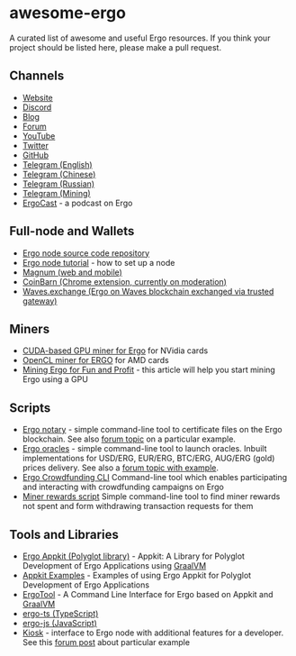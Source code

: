 # awesome-ergo

A curated list of awesome and useful Ergo resources. If you think your project should be listed here, please make a pull request.

## Channels
- [Website](https://ergoplatform.org/en/)
- [Discord](https://discordapp.com/invite/gYrVrjS)
- [Blog](https://ergoplatform.org/en/blog/)
- [Forum](https://www.ergoforum.org/)
- [YouTube](https://www.youtube.com/channel/UC7cht_rw6ofX3wTirrQG8kw)
- [Twitter](https://twitter.com/ergoplatformorg)
- [GitHub](https://github.com/ergoplatform)
- [Telegram (English)](https://t.me/ergoplatform)
- [Telegram (Chinese)](https://t.me/ergoplatform_CH)
- [Telegram (Russian)](https://t.me/ergoplatform_ru)
- [Telegram (Mining)](https://t.me/ergo_mining)
- [ErgoCast](https://ergocast.io/) - a podcast on Ergo 

## Full-node and Wallets
 - [Ergo node source code repository](https://github.com/ergoplatform/ergo)
 - [Ergo node tutorial](https://ergoplatform.org/en/blog/2019_12_02_how_to_setup/) - how to set up a node
 - [Magnum (web and mobile)](https://magnumwallet.co/?coin=erg)
 - [CoinBarn (Chrome extension, currently on moderation)](https://github.com/coinbarn/coinbarn-extension)
 - [Waves.exchange (Ergo on Waves blockchain exchanged via trusted gateway)](https://waves.exchange/)

## Miners
 - [CUDA-based GPU miner for Ergo](https://github.com/ergoplatform/Autolykos-GPU-miner) for NVidia cards
 - [OpenCL miner for ERGO](https://github.com/mhssamadani/ergoAMDminer) for AMD cards 
 - [Mining Ergo for Fun and Profit](https://github.com/ergoplatform/ergo/wiki/Mining-Ergo-for-Fun-and-Profit) - this article will help you start mining Ergo using a GPU

## Scripts 
 - [Ergo notary](https://github.com/sininen-taivas/ergo-notary) - simple command-line tool to certificate files on the Ergo blockchain. 
 See also [forum topic](https://www.ergoforum.org/t/ergo-notary-command-line-tool/75) on a particular example.
 - [Ergo oracles](https://github.com/sininen-taivas/ergo-oracle) - simple command-line tool to launch oracles. Inbuilt implementations for USD/ERG, EUR/ERG, BTC/ERG, AUG/ERG (gold) prices delivery. See also a [forum topic with example](https://www.ergoforum.org/t/erg-usd-oracle-on-top-of-ergo/119).
 - [Ergo Crowdfunding CLI](https://github.com/robkorn/ergo-crowdfunding-cli) Command-line tool which enables participating and interacting with crowdfunding campaigns on Ergo 
 - [Miner rewards script](https://github.com/lorien/ergotools) Simple command-line tool to find miner rewards not spent and form withdrawing transaction requests for them

## Tools and Libraries
 - [Ergo Appkit (Polyglot library)](https://github.com/aslesarenko/ergo-appkit) - Appkit: A Library for Polyglot Development of Ergo Applications using [GraalVM](https://www.graalvm.org/)
 - [Appkit Examples](https://github.com/aslesarenko/ergo-appkit-examples) - Examples of using Ergo Appkit for Polyglot Development of Ergo Applications
 - [ErgoTool](https://github.com/aslesarenko/ergo-tool) - A Command Line Interface for Ergo based on Appkit and [GraalVM](https://www.graalvm.org/)
 - [ergo-ts (TypeScript)](https://github.com/coinbarn/ergo-ts)
 - [ergo-js (JavaScript)](https://github.com/ergoplatform/ergo-js) 
 - [Kiosk](https://github.com/scalahub/Kiosk) - interface to Ergo node with additional features for a developer. See this [forum post](https://www.ergoforum.org/t/ergoscript-playground-using-kiosk/96) about particular example 
 
